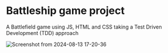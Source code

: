 # Battleship game project

A Battlefield game using JS, HTML and CSS taking a Test Driven Development (TDD) approach

![Screenshot from 2024-08-13 17-20-36](https://github.com/user-attachments/assets/f350cbc7-561e-4387-8a9f-c42d021e545d)
